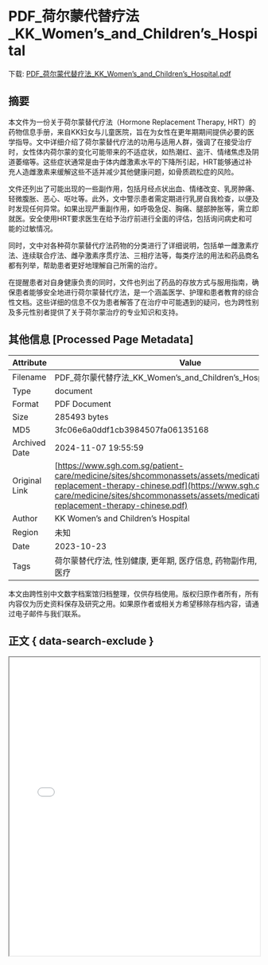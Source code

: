 # PDF_荷尔蒙代替疗法_KK_Women’s_and_Children’s_Hospital

<!-- tcd_download_link -->
下载: [PDF_荷尔蒙代替疗法_KK_Women’s_and_Children’s_Hospital.pdf](PDF_荷尔蒙代替疗法_KK_Women’s_and_Children’s_Hospital.pdf)
<!-- tcd_download_link_end -->

## 摘要

<!-- tcd_abstract -->
本文件为一份关于荷尔蒙替代疗法（Hormone Replacement Therapy, HRT）的药物信息手册，来自KK妇女与儿童医院，旨在为女性在更年期期间提供必要的医学指导。文中详细介绍了荷尔蒙替代疗法的功用与适用人群，强调了在接受治疗时，女性体内荷尔蒙的变化可能带来的不适症状，如热潮红、盗汗、情绪焦虑及阴道萎缩等。这些症状通常是由于体内雌激素水平的下降所引起，HRT能够通过补充人造雌激素来缓解这些不适并减少其他健康问题，如骨质疏松症的风险。

文件还列出了可能出现的一些副作用，包括月经点状出血、情绪改变、乳房肿痛、轻微腹胀、恶心、呕吐等。此外，文中警示患者需定期进行乳房自我检查，以便及时发现任何异常。如果出现严重副作用，如呼吸急促、胸痛、腿部肿胀等，需立即就医。安全使用HRT要求医生在给予治疗前进行全面的评估，包括询问病史和可能的过敏情况。

同时，文中对各种荷尔蒙替代疗法药物的分类进行了详细说明，包括单一雌激素疗法、连续联合疗法、雌孕激素序贯疗法、三相疗法等，每类疗法的用法和药品商名都有列举，帮助患者更好地理解自己所需的治疗。

在提醒患者对自身健康负责的同时，文件也列出了药品的存放方式与服用指南，确保患者能够安全地进行荷尔蒙替代疗法，是一个涵盖医学、护理和患者教育的综合性文档。这些详细的信息不仅为患者解答了在治疗中可能遇到的疑问，也为跨性别及多元性别者提供了关于荷尔蒙治疗的专业知识和支持。

<!-- tcd_abstract_end -->

## 其他信息 [Processed Page Metadata]

| Attribute       | Value                                  |
|-----------------|----------------------------------------|
| Filename        | PDF_荷尔蒙代替疗法_KK_Women’s_and_Children’s_Hospital.pdf                             |
| Type            | document                                 |
| Format          | PDF Document                               |
| Size            | 285493 bytes                           |
| MD5             | 3fc06e6a0ddf1cb3984507fa06135168                                  |
| Archived Date   | 2024-11-07 19:55:59                             |
| Original Link   | [https://www.sgh.com.sg/patient-care/medicine/sites/shcommonassets/assets/medication/pdf/hormone-replacement-therapy-chinese.pdf](https://www.sgh.com.sg/patient-care/medicine/sites/shcommonassets/assets/medication/pdf/hormone-replacement-therapy-chinese.pdf)                         |
| Author          | KK Women’s and Children’s Hospital                               |
| Region          | 未知                               |
| Date            | 2023-10-23                                 |
| Tags            | 荷尔蒙替代疗法, 性别健康, 更年期, 医疗信息, 药物副作用, 妇女健康, 跨性别医疗                                 |

本文由跨性别中文数字档案馆归档整理，仅供存档使用。版权归原作者所有，所有内容仅为历史资料保存及研究之用。如果原作者或相关方希望移除存档内容，请通过电子邮件与我们联系。

## 正文 { data-search-exclude }

<!-- tcd_main_text -->
<iframe src="../PDF_荷尔蒙代替疗法_KK_Women’s_and_Children’s_Hospital.pdf" width="100%" height="600px">
    <p>无法显示PDF，请下载查看。</p>
</iframe>
<!-- tcd_main_text_end -->

